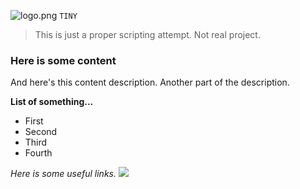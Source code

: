 ![logo.png](https://i.imgur.com/DVpEWo5.png) `TINY`

> This is just a proper scripting attempt. Not real project.

### Here is some content
And here's this content description.
Another part of the description.

**List of something...**
* First
 * Second
 * Third
* Fourth

*Here is some useful links.*
[![](https://i.imgur.com/ouBqAAh.png)](https://t.me/newpson "![](https://i.imgur.com/ouBqAAh.png)")
